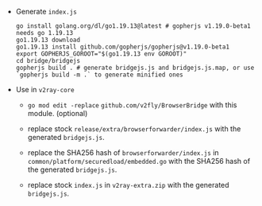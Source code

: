 - Generate `index.js`

  ```shell
  go install golang.org/dl/go1.19.13@latest # gopherjs v1.19.0-beta1 needs go 1.19.13
  go1.19.13 download
  go1.19.13 install github.com/gopherjs/gopherjs@v1.19.0-beta1
  export GOPHERJS_GOROOT="$(go1.19.13 env GOROOT)"
  cd bridge/bridgejs
  gopherjs build . # generate bridgejs.js and bridgejs.js.map, or use `gopherjs build -m .` to generate minified ones
  ```

- Use in `v2ray-core`

  - `go mod edit -replace` `github.com/v2fly/BrowserBridge` with this module. (optional)

  - replace stock `release/extra/browserforwarder/index.js` with the generated `bridgejs.js`.

  - replace the SHA256 hash of `browserforwarder/index.js` in `common/platform/securedload/embedded.go` with the SHA256 hash of the generated `bridgejs.js`.

  - replace stock `index.js` in `v2ray-extra.zip` with the generated `bridgejs.js`.
